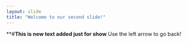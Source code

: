 ```yaml
---
layout: slide
title: "Welcome to our second slide!"
---
```

**#**This is new text added just for show**
Use the left arrow to go back!
